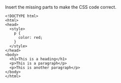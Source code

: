 Insert the missing parts to make the CSS code correct.

    <!DOCTYPE html>
    <html>
    <head>
      <style>
        p {
          color: red;
        }
      </style>
    </head>
    <body>
      <h1>This is a heading</h1>
      <p>This is a paragraph</p>
      <p>This is another paragraph</p>
    </body>
    </html>
